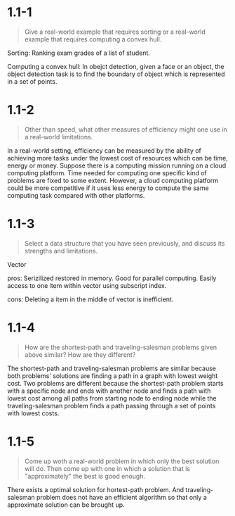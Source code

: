 # 1.1-1
> Give a real-world example that requires sorting or a real-world example that requires computing a convex hull.

Sorting: Ranking exam grades of a list of student.

Computing a convex hull: In obejct detection, given a face or an object, the object detection task is to find the boundary of object which is represented in a set of points.

# 1.1-2
> Other than speed, what other measures of efficiency might one use in a real-world limitations.

In a real-world setting, efficiency can be measured by the ability of achieving more tasks under the lowest cost of resources which can be time, energy or money. Suppose there is a computing mission running on a cloud computing platform. Time needed for computing one specific kind of problems are fixed to some extent. However, a cloud computing platform could be more competitive if it uses less energy to compute the same computing task compared with other platforms.

# 1.1-3
> Select a data structure that you have seen previously, and discuss its strengths and limitations.

Vector

pros: Serizilized restored in memory. Good for parallel computing. Easily access to one item within vector using subscript index.

cons: Deleting a item in the middle of vector is inefficient.

# 1.1-4
> How are the shortest-path and traveling-salesman problems given above similar? How are they different?

The shortest-path and traveling-salesman problems are similar because both problems' solutions are finding a path in a graph with lowest weight cost. Two problems are different because the shortest-path problem starts with a specific node and ends with another node and finds a path with lowest cost among all paths from starting node to ending node while the traveling-salesman problem finds a path passing through a set of points with lowest costs.

# 1.1-5
> Come up woth a real-world problem in which only the best solution will do. Then come up with one in which a solution that is "approximately" the best is good enough.

There exists a optimal solution for hortest-path problem. And traveling-salesman problem does not have an efficient algorithm so that only a approximate solution can be brought up.
